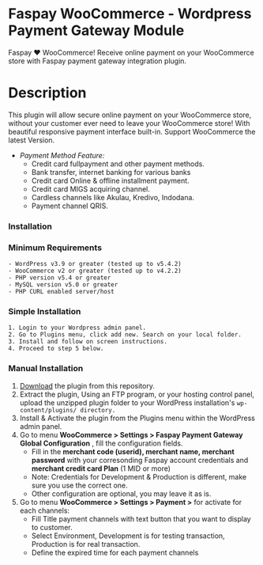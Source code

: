 # Faspay  WooCommerce - Wordpress Payment Gateway Module

Faspay  ❤️ WooCommerce! Receive online payment on your WooCommerce store with Faspay payment gateway integration plugin.


# Description

This plugin will allow secure online payment on your WooCommerce store, without your customer ever need to leave your WooCommerce store! With beautiful responsive payment interface built-in.  Support WooCommerce the latest Version.

* _Payment Method Feature:_
	- Credit card fullpayment and other payment methods.
	- Bank transfer, internet banking for various banks
	- Credit card Online & offline installment payment.
	- Credit card MIGS acquiring channel.
	- Cardless channels like Akulau, Kredivo, Indodana.
	- Payment channel QRIS. 


### Installation

### Minimum Requirements
	- WordPress v3.9 or greater (tested up to v5.4.2)
	- WooCommerce v2 or greater (tested up to v4.2.2)
	- PHP version v5.4 or greater
	- MySQL version v5.0 or greater
	- PHP CURL enabled server/host


### Simple Installation
	1. Login to your Wordpress admin panel.
	2. Go to Plugins menu, click add new. Search on your local folder.
	3. Install and follow on screen instructions.
	4. Proceed to step 5 below.

### Manual Installation
1. [Download](https://github.com/faspay-team/Woocommerce/raw/master/woocommerce-gateway-faspay.zip) the plugin from this repository.
2. Extract the plugin, Using an FTP program, or your hosting control panel, upload the unzipped plugin folder to your WordPress installation's `wp-content/plugins/ directory.`
3. Install & Activate the plugin from the Plugins menu within the WordPress admin panel.
4. Go to menu __WooCommerce > Settings > Faspay Payment Gateway Global Configuration__ , fill the configuration fields.
	- Fill in the __merchant code (userid), merchant name, merchant password__  with your corresonding Faspay  account credentials and __merchant credit card Plan__ (1 MID or more)
	- Note: Credentials for Development  & Production is different, make sure you use the correct one.
	- Other configuration are optional, you may leave it as is.
5. Go to menu __WooCommerce > Settings > Payment >__ for activate for each channels:
	- Fill Title payment channels with text button that you want to display to customer.
	- Select Environment, Development is for testing transaction, Production is for real transaction.
	- Define the expired time for each payment channels
	
	
